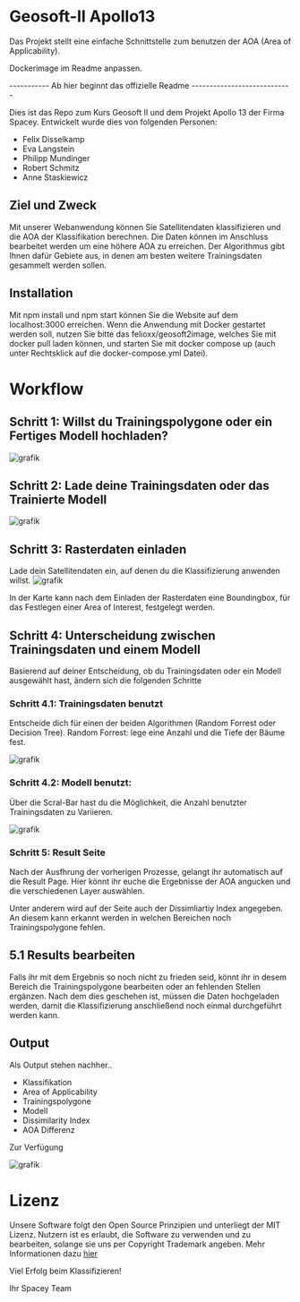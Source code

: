 # Geosoft-II Apollo13

Das Projekt stellt eine einfache Schnittstelle zum benutzen der AOA (Area of Applicability). 

Dockerimage im Readme anpassen.

----------- Ab hier beginnt das offizielle Readme ----------------------------

Dies ist das Repo zum Kurs Geosoft II und dem Projekt Apollo 13 der Firma Spacey.
Entwickelt wurde dies von folgenden Personen:
* Felix Disselkamp
* Eva Langstein
* Philipp Mundinger
* Robert Schmitz
* Anne Staskiewicz

## Ziel und Zweck

Mit unserer Webanwendung können Sie Satellitendaten klassifizieren und die AOA der Klassifikation berechnen.
Die Daten können im Anschluss bearbeitet werden um eine höhere AOA zu erreichen. Der Algorithmus gibt Ihnen dafür Gebiete aus, in denen am besten weitere Trainingsdaten gesammelt werden sollen.

## Installation

Mit npm install und npm start können Sie die Website auf dem localhost:3000 erreichen.
Wenn die Anwendung mit Docker gestartet werden soll, nutzen Sie bitte das felioxx/geosoft2image, welches Sie mit docker pull laden können, und starten Sie mit docker compose up (auch unter Rechtsklick auf die docker-compose.yml Datei).

# Workflow
## Schritt 1: Willst du Trainingspolygone oder ein Fertiges Modell hochladen?
![grafik](https://user-images.githubusercontent.com/102729357/215824118-e502d007-78ea-4be7-880f-98bc749df30f.png)

## Schritt 2: Lade deine Trainingsdaten oder das Trainierte Modell
![grafik](https://user-images.githubusercontent.com/102729357/215825515-7809553b-6976-4ac9-bcf0-990c05fad3b5.png)

## Schritt 3: Rasterdaten einladen
Lade dein Satellitendaten ein, auf denen du die Klassifizierung anwenden willst.
![grafik](https://user-images.githubusercontent.com/102729357/215827242-28b8e575-9157-40f4-8245-e63eb629c6a8.png)

In der Karte kann nach dem Einladen der Rasterdaten eine Boundingbox, für das Festlegen einer Area of Interest, festgelegt werden.

## Schritt 4: Unterscheidung zwischen Trainingsdaten und einem Modell
Basierend auf deiner Entscheidung, ob du Trainingsdaten oder ein Modell ausgewählt hast, ändern sich die folgenden Schritte

### Schritt 4.1: Trainingsdaten benutzt
Entscheide dich für einen der beiden Algorithmen (Random Forrest oder Decision Tree).
Random Forrest: lege eine Anzahl und die Tiefe der Bäume fest.

![grafik](https://user-images.githubusercontent.com/102729357/215829306-8ee80cc5-ce89-4544-9685-25cbfbde1f34.png)

### Schritt 4.2: Modell benutzt:
Über die Scral-Bar hast du die Möglichkeit, die Anzahl benutzter Trainingsdaten zu Variieren.

![grafik](https://user-images.githubusercontent.com/102729357/215829717-804353fd-9f81-448c-b039-1fad3e365531.png)

### Schritt 5: Result Seite
Nach der Ausfhrung der vorherigen Prozesse, gelangt ihr automatisch auf die Result Page.
Hier könnt ihr euche die Ergebnisse der AOA angucken und die verschiedenen Layer auswählen.

Unter anderem wird auf der Seite auch der Dissimliartiy Index angegeben. An diesem kann erkannt werden in welchen Bereichen noch Trainingspolygone fehlen.

## 5.1 Results bearbeiten 
Falls ihr mit dem Ergebnis so noch nicht zu frieden seid, könnt ihr in desem Bereich die Trainingspolygone bearbeiten oder an fehlenden Stellen ergänzen.
Nach dem dies geschehen ist, müssen die Daten hochgeladen werden, damit die Klassifizierung anschließend noch einmal durchgeführt werden kann.


## Output 
Als Output stehen nachher..
* Klassifikation
* Area of Applicability
* Trainingspolygone
* Modell
* Dissimilarity Index
* AOA Differenz

Zur Verfügung 

![grafik](https://user-images.githubusercontent.com/102729357/215838001-53eaaeb5-31b7-4b1d-bf84-f4fbf2593af6.png)



# Lizenz

Unsere Software folgt den Open Source Prinzipien und unterliegt der MIT Lizenz. Nutzern ist es erlaubt, die Software zu verwenden und zu bearbeiten, solange sie uns per Copyright Trademark angeben. Mehr Informationen dazu [hier](https://opensource.org/licenses/MIT)

Viel Erfolg beim Klassifizieren!

Ihr Spacey Team

